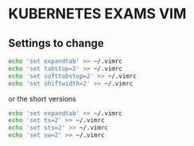 # KUBERNETES EXAMS VIM

## Settings to change

```sh
echo 'set expandtab' >> ~/.vimrc
echo 'set tabstop=2' >> ~/.vimrc
echo 'set softtabstop=2' >> ~/.vimrc
echo 'set shiftwidth=2' >> ~/.vimrc
```

or the short versions
```sh
echo 'set expandtab' >> ~/.vimrc
echo 'set ts=2' >> ~/.vimrc
echo 'set sts=2' >> ~/.vimrc
echo 'set sw=2' >> ~/.vimrc
```